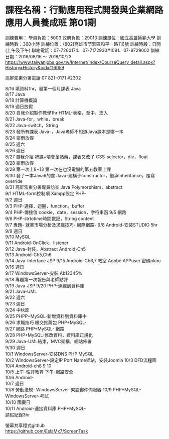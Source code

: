 # 課程名稱：行動應用程式開發與企業網路應用人員養成班 第01期
訓練費用： 學員負擔：5003
政府負擔：29013
訓練單位：國立高雄師範大學
訓練時數：360小時
訓練位置：(802)高雄市苓雅區和平一路116號
訓練時段：日間(上午及下午)
聯絡電話：07-7260174、07-7172930#1091、07-9729002
訓練日期：2018/08/16 ～ 2018/10/23
https://www.taiwanjobs.gov.tw/Internet/index/CourseQuery_detail.aspx?History=History&oid=116059

高屏澎東分署電話 07 821-0171 #2302


8/16 填資料1hr，發第一個月課表 Java  
8/17 Java  
8/18 計算機概論  
8/19 週日放假  
8/20 自我介紹製作教學1hr HTML-表格，至中，崁入  
8/21 Java-for，while，break  
8/22 Java-switch，String  
8/23 發所有課表 Java-，Java老師不知道Java課本是哪一本  
8/24 豪雨放假  
8/25 週六  
8/26 週日  
8/27 自我介紹 補課+噴登革熱藥，課表又改了 CSS-selector，div，float  
8/28 豪雨放假  
8/29 第一次上8~13 第一次在也沒電腦的第五教室上課  
8/30 發了一本Java6的書 Java-建構子constructor，繼承Inheritance，覆寫override  
8/31 高屏澎東分署專員訪查 Java Polymorphism，abstract  
9/1 HTML-form控制項 Xampp設定 PHP-  
9/2 週日  
9/3 PHP-選擇，迴圈，function，buffer  
9/4 PHP-傳接值 cookie，date，session，字符串函
9/5 網路  
9/6 PHP-strtotime時間戳記，String content  
9/7 專題- 就業市場分析及求職技巧- 網際網路-
9/8 Android-安裝STUDIO 5hr  
9/9 週日  
9/10 MySQL  
9/11 Android-OnClick，listener  
9/12 Java-封裝，Abstract Android-Ch5  
9/13 Android-Ch5,Ch6  
9/14 Java-Interface JSP
9/15 Android-Ch6,7      教室 Adobe APPuser 密碼nknu
9/16 週日  
9/17 WindowsServer-安裝 Ab12345%  
9/18 專題第一次報告與老師點評   
9/19 Java-JSP 
9/20 PHP-連線到資料庫   
9/21 Java-UML  
9/22 週六  
9/23 週日  
9/24 中秋節  
9/25 PHPP+MySQL-新增資料到資料庫中  
9/26 求職技巧 繳交推薦包 PHP+MySQL-  
9/27 網路 PHP+MySQL- 網路  
9/28 PHP+MySQL-修改資料，資料庫正規化  
9/29 Java-UML結束，MVC架構，網站佈署  
9/30 週日  
10/1 WindowsServer-安裝DNS PHP MySQL  
10/2 WindowsServer-設定IP Port Name架站，安裝Joomla
10/3 DFD流程圖  
10/4 Android-ch8 9 10  
10/5 上午-性評教育 下午-網路安全  
10/6 Android-  
10/7 週日  
10/8 勞動法規- WindowsServer-架設郵件伺服器
10/9 PHP+MySQL- WindowsServer-考試  
10/10 國慶日  
10/11 Android-連接資料庫 PHP+MySQL-  
請假紀錄3hr
  
  
螢幕共享程式github  
https://github.com/EslaMx7/ScreenTask  